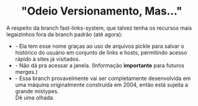 <center><h1>"Odeio Versionamento, Mas..."</h1></center>
<p>A respeito da branch fast-links-system, que talvez tenha os recursos mais legaizinhos fora da branch padrão (até agora):</p>
<ul>
  <li> - Ela tem esse nome graças ao uso de arquivos pickle para salvar o histórico do usuário em conjunto de links e hosts, permitindo acesso rápido à sites já visitados.</li>
  <li> - Não dá pra acessar a janela. (Informação <strong>importante</strong> para futuros merges.)</li>
  <li> - Essa branch provavelmente vai ser completamente desenvolvida em uma máquina originalmente construída em 2004, então está sujeita a grande mistypes.<br> Dê uma olhada.</li>
</ul>
